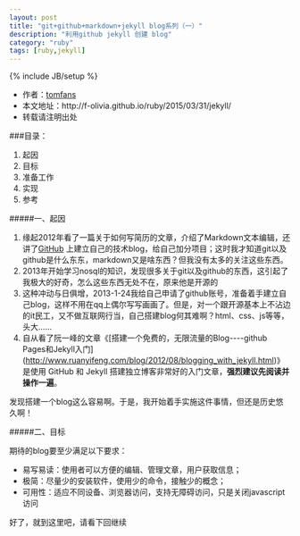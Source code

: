 ```yaml
---
layout: post
title: "git+github+markdown+jekyll blog系列（一）"
description: "利用github jekyll 创建 blog"
category: "ruby"
tags: [ruby,jekyll]
---
```

{% include JB/setup %}

<ul>
    <li>作者：<a href="http://weibo.com/Polivia" target="blank">tomfans</a></li>
    <li>本文地址：http://f-olivia.github.io/ruby/2015/03/31/jekyll/</li>
    <li>转载请注明出处</li>
</ul>

###目录：
<ol>
<li>起因</li>
<li>目标</li>
<li>准备工作</li>
<li>实现</li>
<li>参考</li>
</ol>
	
#####一、起因

1. 缘起2012年看了一篇关于如何写简历的文章，介绍了Markdown文本编辑，还讲了[GitHub](https://github.com/) 上建立自己的技术blog，给自己加分项目；这时我才知道git以及github是什么东东，markdown又是啥东西？但我没有太多的关注这些东西。
2. 2013年开始学习nosql的知识，发现很多关于git以及github的东西，这引起了我极大的好奇，怎么这些东西无处不在，原来他是开源的
3. 这种冲动与日俱增，2013-1-24我给自己申请了github账号，准备着手建立自己blog，这样不用在qq上偶尔写写画画了。但是，对一个跟开源基本上不沾边的it民工，又不做互联网行当，自己搭建blog何其难啊？html、css、js等等，头大......
4. 自从看了阮一峰的文章《[搭建一个免费的，无限流量的Blog----github Pages和Jekyll入门]
(http://www.ruanyifeng.com/blog/2012/08/blogging_with_jekyll.html)》是使用
GitHub 和 Jekyll 搭建独立博客非常好的入门文章，**强烈建议先阅读并操作一遍**。

发现搭建一个blog这么容易啊。于是，我开始着手实施这件事情，但还是历史悠久啊！

#####二、目标

期待的blog要至少满足以下要求：

* 易写易读：使用者可以方便的编辑、管理文章，用户获取信息；
* 极简：尽量少的安装软件，使用少的命令，接触少的概念；
* 可用性：适应不同设备、浏览器访问，支持无障碍访问，只是关闭javascript访问

好了，就到这里吧，请看下回继续

